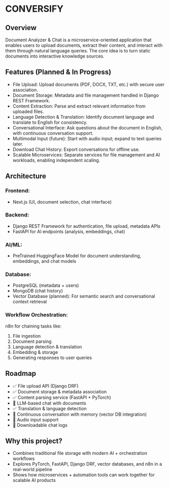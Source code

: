 # CONVERSIFY

## Overview
Document Analyzer & Chat is a microservice-oriented application that enables users to upload documents, extract their content, and interact with them through natural language queries.
The core idea is to turn static documents into interactive knowledge sources.

## Features (Planned & In Progress)
- File Upload: Upload documents (PDF, DOCX, TXT, etc.) with secure user association.
- Document Storage: Metadata and file management handled in Django REST Framework.
- Content Extraction: Parse and extract relevant information from uploaded files.
- Language Detection & Translation: Identify document language and translate to English for consistency.
- Conversational Interface: Ask questions about the document in English, with continuous conversation support.
- Multimodal Input (future): Start with audio input; expand to text queries later.
- Download Chat History: Export conversations for offline use.
- Scalable Microservices: Separate services for file management and AI workloads, enabling independent scaling.

## Architecture

### Frontend: 
- Next.js (UI, document selection, chat interface)

### Backend:
- Django REST Framework for authentication, file upload, metadata APIs
- FastAPI for AI endpoints (analysis, embeddings, chat)

### AI/ML: 
- PreTrained HuggingFace Model for document understanding, embeddings, and chat models

### Database: 
- PostgreSQL (metadata + users)
- MongoDB (chat history)
- Vector Database (planned): For semantic search and conversational context retrieval

### Workflow Orchestration: 
n8n for chaining tasks like:

1. File ingestion
2. Document parsing
3. Language detection & translation
4. Embedding & storage
5. Generating responses to user queries

## Roadmap

- ✅ File upload API (Django DRF)
- ✅ Document storage & metadata association
- ✅ Content parsing service (FastAPI + PyTorch)
- 🔄 LLM-based chat with documents
- ✅ Translation & language detection
- 🔲 Continuous conversation with memory (vector DB integration)
- 🔲 Audio input support
- 🔲 Downloadable chat logs

## Why this project?

- Combines traditional file storage with modern AI + orchestration workflows
- Explores PyTorch, FastAPI, Django DRF, vector databases, and n8n in a real-world pipeline
- Shows how microservices + automation tools can work together for scalable AI products